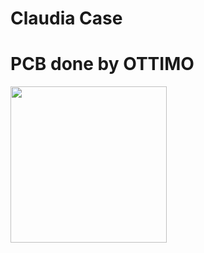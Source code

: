 # Claudia Case
#   PCB done by OTTIMO

<img src="https://github.com/drewfowler/Drew...-Open-Source-Projects/blob/main/Claudia/pics/claudia_real_front.png" width="250px" /> 


